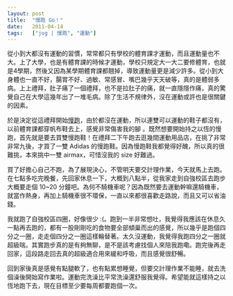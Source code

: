```yaml
---
layout: post
title:  "慢跑 Go！"
date:   2011-04-14
tags:   ["jog | 慢跑", "運動"]
---
```


從小到大都沒有運動的習慣，常常都只有學校的體育課才運動，而且運動量也不大。上了大學，也是有體育課的時候才運動，學校只規定大一大二要修體育，也就是4學期，然後又因為某學期體育課都翹掉，導致運動量更是減少許多。從小到大身體也一直不好，腸胃不好、過敏、常感冒、嘴巴幾乎天天破等，真的是體弱多病。上上禮拜，肚子痛了一個禮拜，也不是拉肚子的痛，就一直隱隱作痛，真的驚覺自己在大學這幾年出了一堆毛病。除了生活不規律外，沒在運動或許也是很關鍵的因素。

於是決定從這禮拜開始[慢跑](http://zh.wikipedia.org/wiki/%E6%85%A2%E8%B7%91)，由於都沒在運動，所以連雙可以運動的鞋子都沒有，以前體育課都穿帆布鞋去上，感覺非常傷害我的腳  。既然想要開始持之以恆的慢跑，首先就是要去買雙慢跑鞋！在禮拜二下午跑去逛幾間運動用品店，在挑了非常非常九後，才買了一雙 Adidas 的慢跑鞋。因為慢跑鞋我都覺得好醜，所以真的很難挑，本來挑中一雙 airmax，可惜沒我的 size 好難過。

買了好擔心自己不跑，為了展現決心，不管明天要交計理作業，今天就馬上去跑。在七點多吃完晚餐，先回家休息一下，大概到八點半，從我家走到自強校區去跑步大概要走個 10~20 分鐘吧。為何不騎機車呢？因為既然要去運動幹嘛還騎機車，就當作熱身，再加上騎機車很不環保，一直以來都很喜歡走路說，而且又可以省油錢。

我就跑了自強校區四圈，好像很少 :(。跑到一半非常想吐，我覺得我應該在休息久一點再去跑的，都有一股剛剛吃的食物要全部傾巢而出的感覺，所以幾乎是跑個四分之一圈，走走個四分之一圈這樣輪替著。太久沒運動，我覺得我跑四分之一圈就超級喘。其實跑步真的是有夠無聊，是不是該考慮找個人來陪我跑嘞。跑完後再走回家，這段路走回去真的超級適合用來緩和呼吸，而且感覺很舒暢。

回到家後真是感覺有點腿軟了，也有點累想睡覺，但要交計理作業不能睡，就去洗個澡後開始寫作業啦。運動完洗澡比平常洗澡還舒服我覺得。希望能就這樣持之以恆地跑下去，現在目標至少要每周都要跑個一次。
